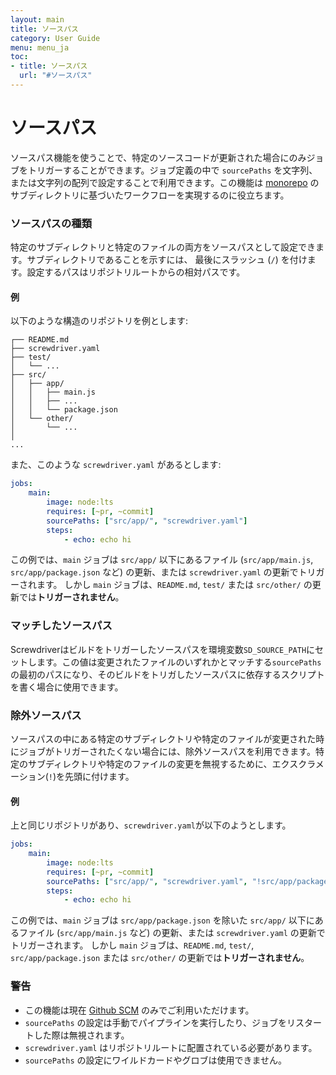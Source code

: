 ```yaml
---
layout: main
title: ソースパス
category: User Guide
menu: menu_ja
toc:
- title: ソースパス
  url: "#ソースパス"
---
```


# ソースパス

ソースパス機能を使うことで、特定のソースコードが更新された場合にのみジョブをトリガーすることができます。ジョブ定義の中で `sourcePaths` を文字列、または文字列の配列で設定することで利用できます。この機能は [monorepo](https://www.atlassian.com/git/tutorials/monorepos) のサブディレクトリに基づいたワークフローを実現するのに役立ちます。

### ソースパスの種類

特定のサブディレクトリと特定のファイルの両方をソースパスとして設定できます。サブディレクトリであることを示すには、 最後にスラッシュ (`/`) を付けます。設定するパスはリポジトリルートからの相対パスです。

#### 例

以下のような構造のリポジトリを例とします:

```
┌── README.md
├── screwdriver.yaml
├── test/
│   └── ...
├── src/
│   ├── app/
│   │   ├── main.js
│   │   ├── ...
│   │   └── package.json
│   └── other/
│       └── ...
│
...
```

また、このような `screwdriver.yaml` があるとします:

```yaml
jobs:
    main:
        image: node:lts
        requires: [~pr, ~commit]
        sourcePaths: ["src/app/", "screwdriver.yaml"]
        steps:
            - echo: echo hi
```

この例では、`main` ジョブは `src/app/` 以下にあるファイル (`src/app/main.js`, `src/app/package.json` など) の更新、または `screwdriver.yaml` の更新でトリガーされます。
しかし `main` ジョブは、`README.md`, `test/` または `src/other/` の更新では**トリガーされません**。

### マッチしたソースパス

Screwdriverはビルドをトリガーしたソースパスを環境変数`SD_SOURCE_PATH`にセットします。この値は変更されたファイルのいずれかとマッチする`sourcePaths`の最初のパスになり、そのビルドをトリガしたソースパスに依存するスクリプトを書く場合に使用できます。

### 除外ソースパス

ソースパスの中にある特定のサブディレクトリや特定のファイルが変更された時にジョブがトリガーされたくない場合には、除外ソースパスを利用できます。特定のサブディレクトリや特定のファイルの変更を無視するために、エクスクラメーション(`!`)を先頭に付けます。

#### 例

上と同じリポジトリがあり、`screwdriver.yaml`が以下のようとします。
```yaml
jobs:
    main:
        image: node:lts
        requires: [~pr, ~commit]
        sourcePaths: ["src/app/", "screwdriver.yaml", "!src/app/package.json"]
        steps:
            - echo: echo hi
```
この例では、`main` ジョブは `src/app/package.json` を除いた `src/app/` 以下にあるファイル (`src/app/main.js` など) の更新、または `screwdriver.yaml` の更新でトリガーされます。
しかし `main` ジョブは、`README.md`, `test/`, `src/app/package.json` または `src/other/` の更新では**トリガーされません**。

### 警告

- この機能は現在 [Github SCM](https://github.com/screwdriver-cd/scm-github) のみでご利用いただけます。
- `sourcePaths` の設定は手動でパイプラインを実行したり、ジョブをリスタートした際は無視されます。
- `screwdriver.yaml` はリポジトリルートに配置されている必要があります。
- `sourcePaths` の設定にワイルドカードやグロブは使用できません。
